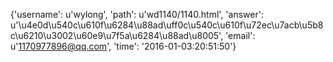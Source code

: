 {'username': u'wylong', 'path': u'wd1140/1140.html', 'answer': u'\u4e0d\u540c\u610f\u6284\u88ad\uff0c\u540c\u610f\u72ec\u7acb\u5b8c\u6210\u3002\u60e9\u7f5a\u6284\u88ad\u8005', 'email': u'1170977896@qq.com', 'time': '2016-01-03:20:51:50'}